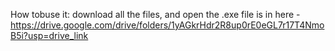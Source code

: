 How tobuse it:
download all the files, and open the .exe
file is in here
-https://drive.google.com/drive/folders/1yAGkrHdr2R8up0rE0eGL7r17T4NmoB5i?usp=drive_link
